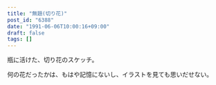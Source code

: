 ```yaml
---
title: "無題(切り花)"
post_id: "6388"
date: "1991-06-06T10:00:16+09:00"
draft: false
tags: []
---
```



瓶に活けた、切り花のスケッチ。

何の花だったかは、もはや記憶にないし、イラストを見ても思いだせない。
